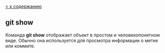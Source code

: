 [< к содержанию](./readme.md)

## git show

Команда **git show** отображает объект в простом и человекопонятном виде. Обычно она используется для просмотра информации о метке или коммите.